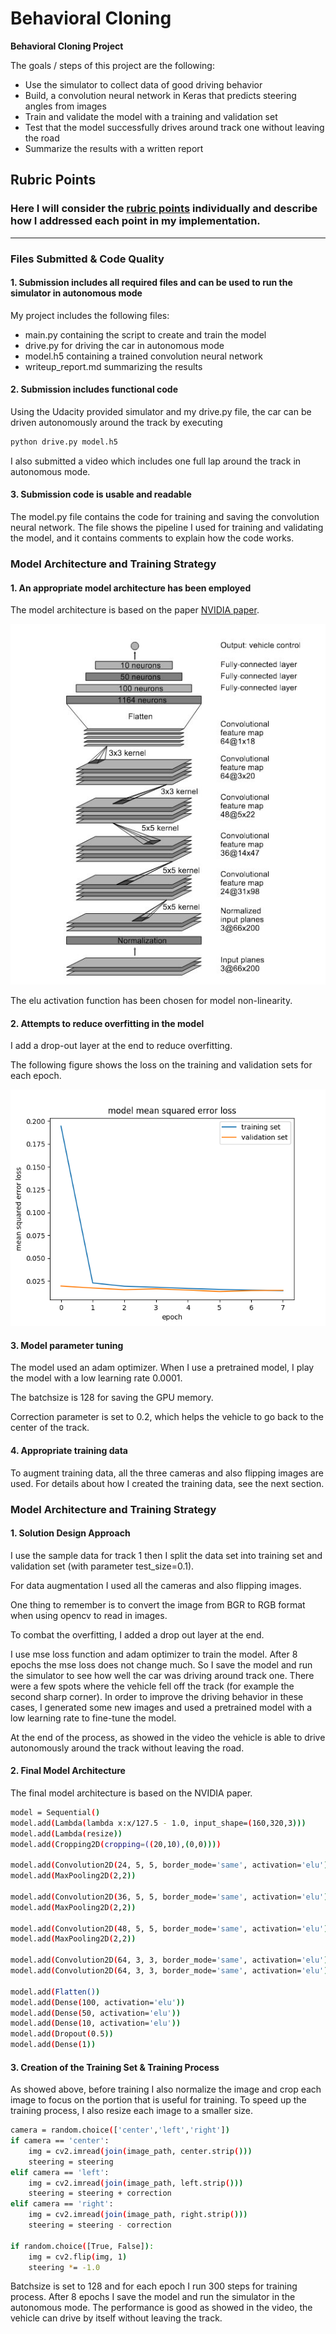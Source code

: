 # **Behavioral Cloning** 


**Behavioral Cloning Project**

The goals / steps of this project are the following:
* Use the simulator to collect data of good driving behavior
* Build, a convolution neural network in Keras that predicts steering angles from images
* Train and validate the model with a training and validation set
* Test that the model successfully drives around track one without leaving the road
* Summarize the results with a written report


[//]: # (Image References)

[image1]: ./image_for_writeup/architecture.jpg "Model Architecture"
[image2]: ./image_for_writeup/visualize_loss.png "Loss Visualization"


## Rubric Points
### Here I will consider the [rubric points](https://review.udacity.com/#!/rubrics/432/view) individually and describe how I addressed each point in my implementation.  

---
### Files Submitted & Code Quality

#### 1. Submission includes all required files and can be used to run the simulator in autonomous mode

My project includes the following files:
* main.py containing the script to create and train the model
* drive.py for driving the car in autonomous mode
* model.h5 containing a trained convolution neural network 
* writeup_report.md summarizing the results

#### 2. Submission includes functional code
Using the Udacity provided simulator and my drive.py file, the car can be driven autonomously around the track by executing 
```sh
python drive.py model.h5
```
I also submitted a video which includes one full lap around the track in autonomous mode.
#### 3. Submission code is usable and readable

The model.py file contains the code for training and saving the convolution neural network. The file shows the pipeline I used for training and validating the model, and it contains comments to explain how the code works.

### Model Architecture and Training Strategy

#### 1. An appropriate model architecture has been employed

The model architecture is based on the paper [NVIDIA paper](https://arxiv.org/pdf/1604.07316v1.pdf).

![alt text][image1]

The elu activation function has been chosen for model non-linearity.
#### 2. Attempts to reduce overfitting in the model

I add a drop-out layer at the end to reduce overfitting.

The following figure shows the loss on the training and validation sets for each epoch.

![alt text][image2]

#### 3. Model parameter tuning

The model used an adam optimizer. When I use a pretrained model, I play the model with a low learning rate 0.0001.

The batchsize is 128 for saving the GPU memory.

Correction parameter is set to 0.2, which helps the vehicle to go back to the center of the track.


#### 4. Appropriate training data

To augment training data, all the three cameras and also flipping images are used.
For details about how I created the training data, see the next section. 

### Model Architecture and Training Strategy

#### 1. Solution Design Approach

I use the sample data for track 1 then I split the data set into training set and validation set (with parameter test_size=0.1).

For data augmentation I used all the cameras and also flipping images. 

One thing to remember is to convert the image from BGR to RGB format when using opencv to read in images.

To combat the overfitting, I added a drop out layer at the end.

I use mse loss function and adam optimizer to train the model. After 8 epochs the mse loss does not change much. So I save the model and run the simulator to see how well the car was driving around track one. There were a few spots where the vehicle fell off the track (for example the second sharp corner). In order to improve the driving behavior in these cases, I generated some new images and used a pretrained model with a low learning rate to fine-tune the model.

At the end of the process, as showed in the video the vehicle is able to drive autonomously around the track without leaving the road.

#### 2. Final Model Architecture

The final model architecture is based on the NVIDIA paper.
```sh
model = Sequential()
model.add(Lambda(lambda x:x/127.5 - 1.0, input_shape=(160,320,3)))
model.add(Lambda(resize))
model.add(Cropping2D(cropping=((20,10),(0,0))))

model.add(Convolution2D(24, 5, 5, border_mode='same', activation='elu'))
model.add(MaxPooling2D(2,2))

model.add(Convolution2D(36, 5, 5, border_mode='same', activation='elu'))
model.add(MaxPooling2D(2,2))

model.add(Convolution2D(48, 5, 5, border_mode='same', activation='elu'))
model.add(MaxPooling2D(2,2))

model.add(Convolution2D(64, 3, 3, border_mode='same', activation='elu'))
model.add(Convolution2D(64, 3, 3, border_mode='same', activation='elu'))

model.add(Flatten())
model.add(Dense(100, activation='elu'))
model.add(Dense(50, activation='elu'))
model.add(Dense(10, activation='elu'))
model.add(Dropout(0.5))
model.add(Dense(1))
```


#### 3. Creation of the Training Set & Training Process

As showed above, before training I also normalize the image and crop each image to focus on the portion that is useful for training. To speed up the training process, I also resize each image to a smaller size.


```sh
camera = random.choice(['center','left','right'])
if camera == 'center':
    img = cv2.imread(join(image_path, center.strip()))
    steering = steering
elif camera == 'left':
    img = cv2.imread(join(image_path, left.strip()))
    steering = steering + correction
elif camera == 'right':
    img = cv2.imread(join(image_path, right.strip()))
    steering = steering - correction

if random.choice([True, False]):
    img = cv2.flip(img, 1)
    steering *= -1.0
```

Batchsize is set to 128 and for each epoch I run 300 steps for training process.
After 8 epochs I save the model and run the simulator in the autonomous mode. The performance is good as showed in the video, the vehicle can drive by itself without leaving the track.


